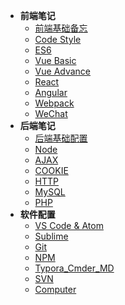 - **前端笔记**
  - [前端基础备忘](Front_End/Front_End_Basic)
  - [Code Style](Code_Style)
  - [ES6](Front_End/Ecamscript6)
  - [Vue Basic](Front_End/Vue)
  - [Vue Advance](Front_End/Vue-Components)
  - [React](Front_End/React)
  - [Angular](Front_End/Angular)
  - [Webpack](Front_End/Webpack)
  - [WeChat](Front_End/Wechat)
- **后端笔记**
  - [后端基础配置](Back_End/Apache-PHP-MySQL_Configuration)
  - [Node](Back_End/NodeJS)
  - [AJAX](Back_End/AJAX)
  - [COOKIE](Back_End/COOKIE)
  - [HTTP](Back_End/HTTP)
  - [MySQL](Back_End/MySQL)
  - [PHP](Back_End/PHP)
- **软件配置**
  - [VS Code & Atom](Config_Document/VS%20Code&Atom_config)
  - [Sublime](Config_Document/Sublime_Configuration)
  - [Git](Config_Document/Git_&_GitHub)
  - [NPM](Config_Document/NPM-NVM-CNPM-NRM-YARN)
  - [Typora_Cmder_MD](Config_Document/Typora_Cmder_MD)
  - [SVN](Config_Document/VersionControl_&_SVN)
  - [Computer](Config_Document/Dos%20_%20Sublime_Operate)
